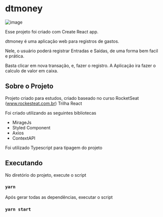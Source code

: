 # dtmoney 

![image](https://user-images.githubusercontent.com/47776453/117044539-ecc84180-ace4-11eb-947e-1fd7b9eb0264.png)


Esse projeto foi criado com Create React app.

dtmoney é uma aplicação web para registros de gastos.

Nele, o usuário poderá registrar Entradas e Saídas, de uma forma bem facil e prática.

Basta clicar em nova transação, e, fazer o registro. A Aplicação ira fazer o calculo de valor em caixa.





## Sobre o Projeto
Projeto criado para estudos, criado baseado no curso RocketSeat (www.rockesteat.com.br) Trilha React

Foi criado utilizando as seguintes bibliotecas

* MirageJs
* Styled Component
* Axios
* ContextAPI
 

Foi utilizado Typescript para tipagem do projeto

## Executando

No diretório do projeto, execute o script

### `yarn`

Após gerar todas as dependências, executar o script 

### `yarn start`








